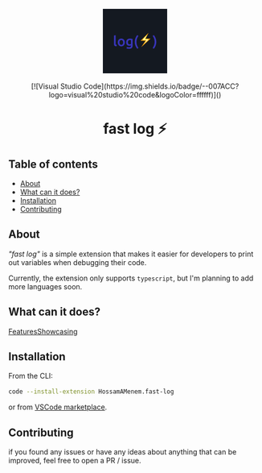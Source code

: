 <p align="center">
  <img src="https://github.com/hossammenem/fast-log/blob/master/assets/imgs/logo.png" width="128" alt="fast-log Logo">
</p>

<p align="center">
  [![Visual Studio Code](https://img.shields.io/badge/--007ACC?logo=visual%20studio%20code&logoColor=ffffff)]()
</p>

<h1 align="center">
  fast log ⚡
</h1>

## Table of contents

- <a href="#about">About</a>
- <a href="#features-showcasing">What can it does?</a>
- <a href="#installation">Installation</a>
- <a href="#contributing">Contributing</a>

<h2 id="about">About</h2>

_"fast log"_ is a simple extension that makes it easier for developers to print out variables when debugging their code.

Currently, the extension only supports `typescript`, but I'm planning to add more languages soon.

<h2 id="features-showcasing">What can it does?</h2>

[FeaturesShowcasing](https://github.com/hossammenem/fast-log/blob/master/assets/features%20showcasing.mp4)

<h2 id="installation">Installation</h2>
 
From the CLI:

```bash
code --install-extension HossamAMenem.fast-log
```

or from [VSCode marketplace]().

<h2 id="contributing">Contributing</h2>

if you found any issues or have any ideas about anything that can be improved, feel free to open a PR / issue.
